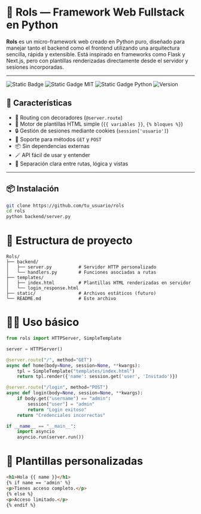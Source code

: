 # 🐍 Rols — Framework Web Fullstack en Python

**Rols** es un micro-framework web creado en Python puro, diseñado para manejar tanto el backend como el frontend utilizando una arquitectura sencilla, rápida y extensible. Está inspirado en frameworks como Flask y Next.js, pero con plantillas renderizadas directamente desde el servidor y sesiones incorporadas.

---
![Static Badge](https://img.shields.io/github/stars/drxcodev2/rols)
![Static Gadge MIT](https://img.shields.io/badge/licencia-MIT-orange?style=flat)
![Static Gadge Python](https://img.shields.io/badge/python-3.9-blue?style=flat)
![Version](https://img.shields.io/badge/version-1.0.0-green?style=flat)

## 🚀 Características

- 🧭 Routing con decoradores (`@server.route`)
- 📄 Motor de plantillas HTML simple (`{{ variables }}`, `{% bloques %}`)
- 🔒 Gestión de sesiones mediante cookies (`session['usuario']`)
- 🧠 Soporte para métodos `GET` y `POST`
- 📦 Sin dependencias externas
- 🪄 API fácil de usar y entender
- 🧩 Separación clara entre rutas, lógica y vistas

---

## 📦 Instalación

```bash
git clone https://github.com/tu_usuario/rols
cd rols
python backend/server.py
```
# 🧪 Estructura de proyecto
```
Rols/
├── backend/
│   ├── server.py          # Servidor HTTP personalizado
│   └── handlers.py        # Funciones asociadas a rutas
├── templates/
│   ├── index.html         # Plantillas HTML renderizadas en servidor
│   └── login_response.html
├── static/                # Archivos estáticos (futuro)
└── README.md              # Este archivo
```

# 👨‍💻 Uso básico
```python
from rols import HTTPServer, SimpleTemplate

server = HTTPServer()

@server.route("/", method="GET")
async def home(body=None, session=None, **kwargs):
    tpl = SimpleTemplate("templates/index.html")
    return tpl.render({'name': session.get('user', 'Invitado')})

@server.route("/login", method="POST")
async def login(body=None, session=None, **kwargs):
    if body.get("username") == "admin":
        session["user"] = "admin"
        return "Login exitoso"
    return "Credenciales incorrectas"

if __name__ == "__main__":
    import asyncio
    asyncio.run(server.run())
```

# 🧠 Plantillas personalizadas
```html
<h1>Hola {{ name }}</h1>
{% if name == 'admin' %}
<p>Tienes acceso completo.</p>
{% else %}
<p>Acceso limitado.</p>
{% endif %}
```
